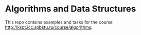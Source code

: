 # Algorithms and Data Structures

This repo contains examples and tasks for the course http://kspt.icc.spbstu.ru/course/algorithms.